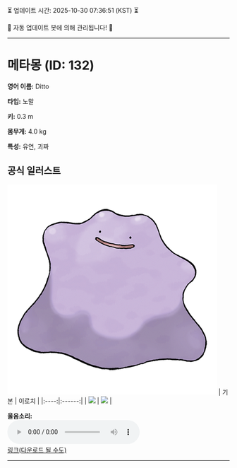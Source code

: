 
⏳ 업데이트 시간: 2025-10-30 07:36:51 (KST) ⏳

🤖 자동 업데이트 봇에 의해 관리됩니다! 🤖

---

# 메타몽 (ID: 132)
**영어 이름:** Ditto

**타입:** 노말

**키:** 0.3 m

**몸무게:** 4.0 kg

**특성:** 유연, 괴짜

## 공식 일러스트
![](https://raw.githubusercontent.com/PokeAPI/sprites/master/sprites/pokemon/other/official-artwork/132.png)
| 기본 | 이로치 |
|:----:|:------:|
| <img src="http://play.pokemonshowdown.com/sprites/ani/ditto.gif" width="200"> | <img src="http://play.pokemonshowdown.com/sprites/ani-shiny/ditto.gif" width="200"> |

**울음소리:**<br><audio controls src="https://raw.githubusercontent.com/PokeAPI/cries/main/cries/pokemon/latest/132.ogg"></audio><br> [링크(다운로드 될 수도)](https://raw.githubusercontent.com/PokeAPI/cries/main/cries/pokemon/latest/132.ogg)


---
